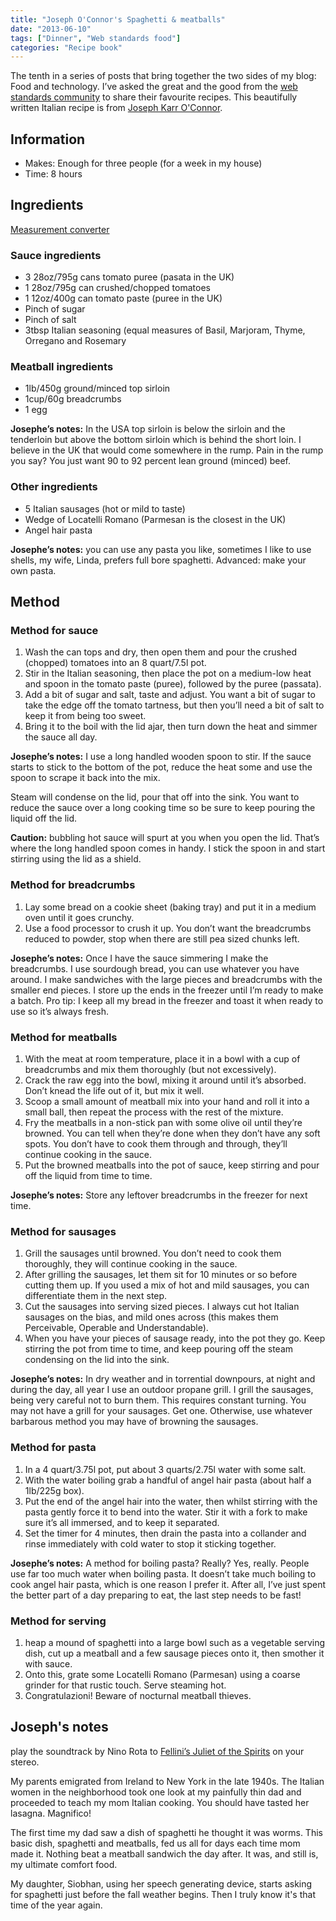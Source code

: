 ```yaml
---
title: "Joseph O'Connor's Spaghetti & meatballs"
date: "2013-06-10"
tags: ["Dinner", "Web standards food"]
categories: "Recipe book"
---
```


The tenth in a series of posts that bring together the two sides of my blog: Food and technology. I’ve asked the great and the good from the [web standards community](/tag/web-standards-food/) to share their favourite recipes. This beautifully written Italian recipe is from [Joseph Karr O'Connor](https://www.twitter.com/accessiblejoe).

## Information

* Makes: Enough for three people (for a week in my house)
* Time: 8 hours

## Ingredients

[Measurement converter](https://www.unitconverters.net/)

### Sauce ingredients

* 3 28oz/795g cans tomato puree (pasata in the UK)
* 1 28oz/795g can crushed/chopped tomatoes
* 1 12oz/400g can tomato paste (puree in the UK)
* Pinch of sugar
* Pinch of salt
* 3tbsp Italian seasoning (equal measures of Basil, Marjoram, Thyme, Orregano and Rosemary

### Meatball ingredients

* 1lb/450g ground/minced top sirloin
* 1cup/60g breadcrumbs
* 1 egg

**Josephe’s notes:** In the USA top sirloin is below the sirloin and the tenderloin but above the bottom sirloin which is behind the short loin. I believe in the UK that would come somewhere in the rump. Pain in the rump you say? You just want 90 to 92 percent lean ground (minced) beef.

### Other ingredients

* 5 Italian sausages (hot or mild to taste)
* Wedge of Locatelli Romano (Parmesan is the closest in the UK)
* Angel hair pasta

**Josephe’s notes:** you can use any pasta you like, sometimes I like to use shells, my wife, Linda, prefers full bore spaghetti. Advanced: make your own pasta.

## Method

### Method for sauce

1. Wash the can tops and dry, then open them and pour the crushed (chopped) tomatoes into an 8 quart/7.5l pot.
2. Stir in the Italian seasoning, then place the pot on a medium-low heat and spoon in the tomato paste (puree), followed by the puree (passata).
3. Add a bit of sugar and salt, taste and adjust. You want a bit of sugar to take the edge off the tomato tartness, but then you’ll need a bit of salt to keep it from being too sweet.
4. Bring it to the boil with the lid ajar, then turn down the heat and simmer the sauce all day.

**Josephe’s notes:** I use a long handled wooden spoon to stir. If the sauce starts to stick to the bottom of the pot, reduce the heat some and use the spoon to scrape it back into the mix.

Steam will condense on the lid, pour that off into the sink. You want to reduce the sauce over a long cooking time so be sure to keep pouring the liquid off the lid.

**Caution:** bubbling hot sauce will spurt at you when you open the lid. That’s where the long handled spoon comes in handy. I stick the spoon in and start stirring using the lid as a shield.

### Method for breadcrumbs

1. Lay some bread on a cookie sheet (baking tray) and put it in a medium oven until it goes crunchy.
2. Use a food processor to crush it up. You don’t want the breadcrumbs reduced to powder, stop when there are still pea sized chunks left.

**Josephe’s notes:** Once I have the sauce simmering I make the breadcrumbs. I use sourdough bread, you can use whatever you have around. I make sandwiches with the large pieces and breadcrumbs with the smaller end pieces. I store up the ends in the freezer until I’m ready to make a batch. Pro tip: I keep all my bread in the freezer and toast it when ready to use so it’s always fresh.

### Method for meatballs

1. With the meat at room temperature, place it in a bowl with a cup of breadcrumbs and mix them thoroughly (but not excessively).
2. Crack the raw egg into the bowl, mixing it around until it’s absorbed. Don’t knead the life out of it, but mix it well.
3. Scoop a small amount of meatball mix into your hand and roll it into a small ball, then repeat the process with the rest of the mixture.
4. Fry the meatballs in a non-stick pan with some olive oil until they’re browned. You can tell when they’re done when they don’t have any soft spots. You don’t have to cook them through and through, they’ll continue cooking in the sauce.
5. Put the browned meatballs into the pot of sauce, keep stirring and pour off the liquid from time to time.

**Josephe’s notes:** Store any leftover breadcrumbs in the freezer for next time.

### Method for sausages

1. Grill the sausages until browned. You don’t need to cook them thoroughly, they will continue cooking in the sauce.
2. After grilling the sausages, let them sit for 10 minutes or so before cutting them up. If you used a mix of hot and mild sausages, you can differentiate them in the next step.
3. Cut the sausages into serving sized pieces. I always cut hot Italian sausages on the bias, and mild ones across (this makes them Perceivable, Operable and Understandable).
4. When you have your pieces of sausage ready, into the pot they go. Keep stirring the pot from time to time, and keep pouring off the steam condensing on the lid into the sink.

**Josephe’s notes:** In dry weather and in torrential downpours, at night and during the day, all year I use an outdoor propane grill. I grill the sausages, being very careful not to burn them. This requires constant turning. You may not have a grill for your sausages. Get one. Otherwise, use whatever barbarous method you may have of browning the sausages.

### Method for pasta

1. In a 4 quart/3.75l pot, put about 3 quarts/2.75l water with some salt.
2. With the water boiling grab a handful of angel hair pasta (about half a 1lb/225g box).
3. Put the end of the angel hair into the water, then whilst stirring with the pasta gently force it to bend into the water. Stir it with a fork to make sure it’s all immersed, and to keep it separated.
4. Set the timer for 4 minutes, then drain the pasta into a collander and rinse immediately with cold water to stop it sticking together.

**Josephe’s notes:** A method for boiling pasta? Really? Yes, really. People use far too much water when boiling pasta. It doesn’t take much boiling to cook angel hair pasta, which is one reason I prefer it. After all, I’ve just spent the better part of a day preparing to eat, the last step needs to be fast!

### Method for serving

1. heap a mound of spaghetti into a large bowl such as a vegetable serving dish, cut up a meatball and a few sausage pieces onto it, then smother it with sauce.
2. Onto this, grate some Locatelli Romano (Parmesan) using a coarse grinder for that rustic touch. Serve steaming hot.
3. Congratulazioni! Beware of nocturnal meatball thieves.

## Joseph's notes

play the soundtrack by Nino Rota to [Fellini’s Juliet of the Spirits](https://www.youtube.com/watch?v=nggmv4N94J4) on your stereo.

My parents emigrated from Ireland to New York in the late 1940s. The Italian women in the neighborhood took one look at my painfully thin dad and proceeded to teach my mom Italian cooking. You should have tasted her lasagna. Magnifico!

The first time my dad saw a dish of spaghetti he thought it was worms. This basic dish, spaghetti and meatballs, fed us all for days each time mom made it. Nothing beat a meatball sandwich the day after. It was, and still is, my ultimate comfort food.

My daughter, Siobhan, using her speech generating device, starts asking for spaghetti just before the fall weather begins. Then I truly know it's that time of the year again.